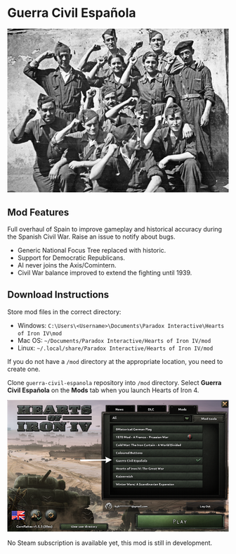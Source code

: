 # Guerra Civil Española

![](./images/spanish-civil-war.png)

## Mod Features

Full overhaul of Spain to improve gameplay and historical accuracy during the Spanish Civil War. Raise an issue to notify about bugs.

* Generic National Focus Tree replaced with historic.
* Support for Democratic Republicans.
* AI never joins the Axis/Comintern.
* Civil War balance improved to extend the fighting until 1939.

## Download Instructions

Store mod files in the correct directory:

* Windows: `C:\Users\<Username>\Documents\Paradox Interactive\Hearts of Iron IV\mod`
* Mac OS: `~/Documents/Paradox Interactive/Hearts of Iron IV/mod`
* Linux: `~/.local/share/Paradox Interactive/Hearts of Iron IV/mod`

If you do not have a `/mod` directory at the appropriate location, you need to create one.

Clone `guerra-civil-espanola` repository into `/mod` directory. Select **Guerra Civil Española** on the **Mods** tab when you launch Hearts of Iron 4.

![](./images/homescreen.png)

No Steam subscription is available yet, this mod is still in development.
